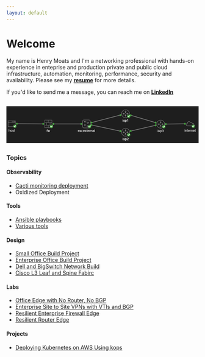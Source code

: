 ```yaml
---
layout: default
---
```


# Welcome

My name is Henry Moats and I'm a networking professional with hands-on experience in enteprise and production private and public cloud infrastructure, automation, monitoring, performance, security and availability. Please see my **[resume](/docs/Henry-Moats-Resume-For-Github-IO.pdf)** for more details.

If you'd like to send me a message, you can reach me on **[LinkedIn](https://linkedin.com/in/hmoats)**

![](20221217114354.png)  
---

### Topics

#### Observability
- [Cacti monitoring deployment](https://github.com/hmoats/cacti)
- Oxidized Deployment

#### Tools
- [Ansible playbooks](https://github.com/hmoats/group-ansible)
- [Various tools](https://github.com/hmoats/group-net-tools)

#### Design
- [Small Office Build Project](https://github.com/hmoats/group-design-docs-public/tree/master/Small-Office-Build-Project1)
- [Enterprise Office Build Project](https://github.com/hmoats/group-design-docs-public/tree/master/Enterprise-Office-Build-Project1)
- [Dell and BigSwitch Network Build](https://github.com/hmoats/group-design-docs-public/tree/master/Dell-and-BigSwitch-Network-Build-Project)
- [Cisco L3 Leaf and Spine Fabirc](https://github.com/hmoats/group-design-docs-public/tree/master/Cisco-L3-Spine-Leaf-Network-Build-Project) 
  
#### Labs
- [Office Edge with No Router, No BGP](/docs/VIRL-Labs/Office-Edge-No-Router-No-BGP/README.md)
- [Enterprise Site to Site VPNs with VTIs and BGP](/docs/Cisco/Enterprise-Site-to-Site-VPN-with-ASA-VTIs.md)
- [Resilient Enterprise Firewall Edge](/docs/Cisco/Resilient-Enterprise-Firewall-Edge.md)
- [Resilient Router Edge](/docs/Cisco/Resilient-Enterprise-Router-Edge.md)

#### Projects
- [Deploying Kubernetes on AWS Using kops](/docs/kops/Deploying-kubernetes-on-AWS-using-kops.md)


